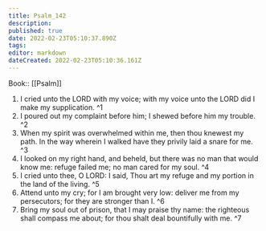 ```yaml
---
title: Psalm_142
description: 
published: true
date: 2022-02-23T05:10:37.890Z
tags: 
editor: markdown
dateCreated: 2022-02-23T05:10:36.161Z
---
```


 Book:: [[Psalm]]
 1. I cried unto the LORD with my voice; with my voice unto the LORD did I make my supplication. ^1
 2. I poured out my complaint before him; I shewed before him my trouble. ^2
 3. When my spirit was overwhelmed within me, then thou knewest my path. In the way wherein I walked have they privily laid a snare for me. ^3
 4. I looked on my right hand, and beheld, but there was no man that would know me: refuge failed me; no man cared for my soul. ^4
 5. I cried unto thee, O LORD: I said, Thou art my refuge and my portion in the land of the living. ^5
 6. Attend unto my cry; for I am brought very low: deliver me from my persecutors; for they are stronger than I. ^6
 7. Bring my soul out of prison, that I may praise thy name: the righteous shall compass me about; for thou shalt deal bountifully with me. ^7
